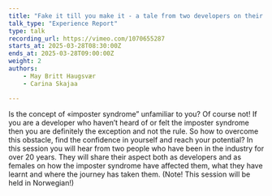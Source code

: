 ```yaml
---
title: "Fake it till you make it - a tale from two developers on their journey through imposter syndrome"
talk_type: "Experience Report"
type: talk
recording_url: https://vimeo.com/1070655287
starts_at: 2025-03-28T08:30:00Z
ends_at: 2025-03-28T09:00:00Z
weight: 2
authors:
    - May Britt Haugsvær
    - Carina Skajaa

---
```

Is the concept of «imposter syndrome” unfamiliar to you? Of course not! If you are a developer who haven’t heard of or felt the imposter syndrome then you are definitely the exception and not the rule. So how to overcome this obstacle, find the confidence in yourself and reach your potential? In this session you will hear from two people who have been in the industry for over 20 years. They will share their aspect both as developers and as females on how the imposter syndrome have affected them, what they have learnt and where the journey has taken them. (Note! This session will be held in Norwegian!)
